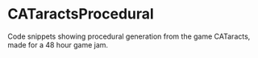 # CATaractsProcedural
Code snippets showing procedural generation from the game CATaracts, made for a 48 hour game jam.
